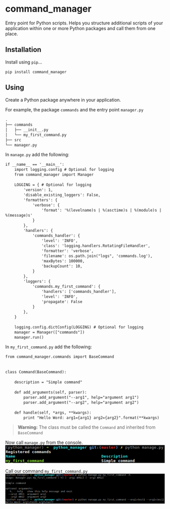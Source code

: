 command_manager
===================


Entry point for Python scripts.
Helps you structure additional scripts of your application within one or more Python packages and call them from one place.

Installation
-------------
Install using `pip`...

    pip install command_manager

Using
-------------------
Create a Python package anywhere in your application.

For example, the package `commands` and the entry point `manager.py`

    .
    ├── commands
    │   ├── __init__.py
    │   └── my_first_command.py
    ├── src
    └── manager.py

In `manage.py` add the following:

    if __name__ == '__main__':
        import logging.config # Optional for logging
        from command_manager import Manager

        LOGGING = { # Optional for logging
            'version': 1,
            'disable_existing_loggers': False,
            'formatters': {
                'verbose': {
                    'format': '%(levelname)s | %(asctime)s | %(module)s | %(message)s'
                }
            },
            'handlers': {
                'commands_handler': {
                    'level': 'INFO',
                    'class': 'logging.handlers.RotatingFileHandler',
                    'formatter': 'verbose',
                    'filename': os.path.join("logs", 'commands.log'),
                    'maxBytes': 100000,
                    'backupCount': 10,
                }
            },
            'loggers': {
                'commands.my_first_command': {
                    'handlers': ['commands_handler'],
                    'level': 'INFO',
                    'propagate': False
                }
            },
        }

        logging.config.dictConfig(LOGGING) # Optional for logging
        manager = Manager(["commands"])
        manager.run()

In `my_first_command.py` add the following:

    from command_manager.commands import BaseCommand
    
    
    class Command(BaseCommand):
    
        description = "Simple command"
    
        def add_arguments(self, parser):
            parser.add_argument("--arg1", help="argument arg1")
            parser.add_argument("--arg2", help="argument arg2")
    
        def handle(self, *args, **kwargs):
            print "Hello Word: arg1={arg1} arg2={arg2}".format(**kwargs)

> **Warning:**
> The class must be called the `Command` and inherited from `BaseCommand`

Now call `manage.py` from the console.             
![python manage.py](/asserts/manage.png)

Call our command `my_first_command.py`
![python manage.py my_first_command](/asserts/command_call.png)
